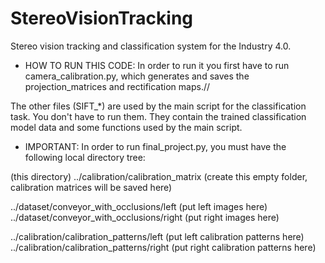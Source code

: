 # StereoVisionTracking
Stereo vision tracking and classification system for the Industry 4.0.


* HOW TO RUN THIS CODE:
In order to run it you first have to run camera_calibration.py, which generates and saves the projection_matrices and rectification maps.//

The other files (SIFT_*) are used by the main script for the classification task. You don't have to run them. They contain the trained classification model data and some functions used by the main script.

* IMPORTANT:
In order to run final_project.py, you must have the following local directory tree:

(this directory)
../calibration/calibration_matrix               (create this empty folder, calibration matrices will be saved here)

../dataset/conveyor_with_occlusions/left        (put left images here)
../dataset/conveyor_with_occlusions/right       (put right images here)

../calibration/calibration_patterns/left        (put left calibration patterns here)
../calibration/calibration_patterns/right       (put right calibration patterns here)
